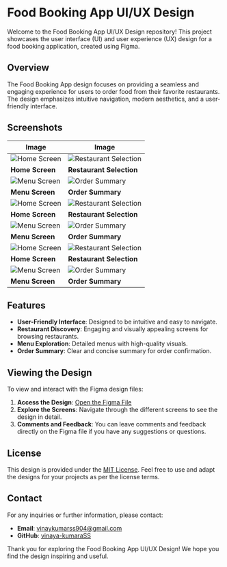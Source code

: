 # Food Booking App UI/UX Design

Welcome to the Food Booking App UI/UX Design repository! This project showcases the user interface (UI) and user experience (UX) design for a food booking application, created using Figma.

## Overview

The Food Booking App design focuses on providing a seamless and engaging experience for users to order food from their favorite restaurants. The design emphasizes intuitive navigation, modern aesthetics, and a user-friendly interface.

## Screenshots

| Image | Image |
|-------|-------|
| ![Home Screen](https://github.com/vinaya-kumaraSS/Food-Booking-App-UI-UX-Design/blob/main/1.png) | ![Restaurant Selection](https://github.com/vinaya-kumaraSS/Food-Booking-App-UI-UX-Design/blob/main/2.png) |
| **Home Screen** | **Restaurant Selection** |
| ![Menu Screen](https://github.com/vinaya-kumaraSS/Food-Booking-App-UI-UX-Design/blob/main/3.png) | ![Order Summary](https://github.com/vinaya-kumaraSS/Food-Booking-App-UI-UX-Design/blob/main/4.png) |
| **Menu Screen** | **Order Summary** |
| ![Home Screen](https://github.com/vinaya-kumaraSS/Food-Booking-App-UI-UX-Design/blob/main/5.png) | ![Restaurant Selection](https://github.com/vinaya-kumaraSS/Food-Booking-App-UI-UX-Design/blob/main/6.png) |
| **Home Screen** | **Restaurant Selection** |
| ![Menu Screen](https://github.com/vinaya-kumaraSS/Food-Booking-App-UI-UX-Design/blob/main/7.png) | ![Order Summary](https://github.com/vinaya-kumaraSS/Food-Booking-App-UI-UX-Design/blob/main/8.png) |
| **Menu Screen** | **Order Summary** |
| ![Home Screen](https://github.com/vinaya-kumaraSS/Food-Booking-App-UI-UX-Design/blob/main/9.png) | ![Restaurant Selection](https://github.com/vinaya-kumaraSS/Food-Booking-App-UI-UX-Design/blob/main/10.png) |
| **Home Screen** | **Restaurant Selection** |
| ![Menu Screen](https://github.com/vinaya-kumaraSS/Food-Booking-App-UI-UX-Design/blob/main/11.png) | ![Order Summary](https://github.com/vinaya-kumaraSS/Food-Booking-App-UI-UX-Design/blob/main/12.png) |
| **Menu Screen** | **Order Summary** |

## Features

- **User-Friendly Interface**: Designed to be intuitive and easy to navigate.
- **Restaurant Discovery**: Engaging and visually appealing screens for browsing restaurants.
- **Menu Exploration**: Detailed menus with high-quality visuals.
- **Order Summary**: Clear and concise summary for order confirmation.

## Viewing the Design

To view and interact with the Figma design files:

1. **Access the Design**: [Open the Figma File](https://www.figma.com/design/VuGlXew2pxDjlXwUsAiela/Food-Order-App?node-id=0-1&t=FvOhPP9YLfjHs8jg-0)
2. **Explore the Screens**: Navigate through the different screens to see the design in detail.
3. **Comments and Feedback**: You can leave comments and feedback directly on the Figma file if you have any suggestions or questions.

## License

This design is provided under the [MIT License](LICENSE). Feel free to use and adapt the designs for your projects as per the license terms.

## Contact

For any inquiries or further information, please contact:

- **Email**: [vinaykumarss904@gmail.com](mailto:vinaykumarss904@gmail.com)
- **GitHub**: [vinaya-kumaraSS](https://github.com/vinaya-kumaraSS)

Thank you for exploring the Food Booking App UI/UX Design! We hope you find the design inspiring and useful.
